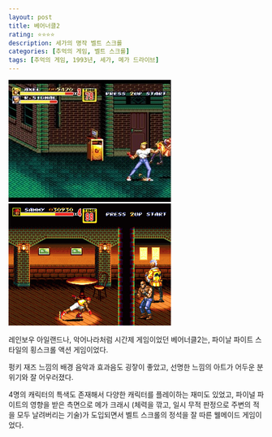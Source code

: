 ```yaml
---
layout: post
title: 베어너클2
rating: ⭐️⭐️⭐️⭐️
description: 세가의 명작 벨트 스크롤
categories: [추억의 게임, 벨트 스크롤]
tags: [추억의 게임, 1993년, 세가, 메가 드라이브]
---
```


![bare_knuckle_2_01](../../images/2002/bare_knuckle_2_01.jpg)
![bare_knuckle_2_02](../../images/2002/bare_knuckle_2_02.jpg)

레인보우 아일랜드나, 악어나라처럼 시간제 게임이었던 베어너클2는, 파이날 파이트 스타일의 횡스크롤 액션 게임이었다.

펑키 재즈 느낌의 배경 음악과 효과음도 굉잫이 좋았고, 선명한 느낌의 아트가 어두운 분위기와 잘 어우러졌다.

4명의 캐릭터의 특색도 존재해서 다양한 캐릭터를 플레이하는 재미도 있었고, 파이널 파이트의 영향을 받은 측면으로 메가 크래시 (체력을 깎고, 일시 무적 판정으로 주변의 적을 모두 날려버리는 기술)가 도입되면서 벨트 스크롤의 정석을 잘 따른 웰메이드 게임이었다.